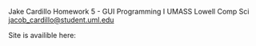 Jake Cardillo
Homework 5 - GUI Programming I
UMASS Lowell Comp Sci
jacob_cardillo@student.uml.edu

Site is availible here:
